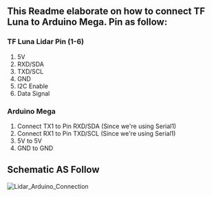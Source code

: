 ## This Readme elaborate on how to connect TF Luna to Arduino Mega. Pin as follow:
### TF Luna Lidar Pin (1-6)
1. 5V
2. RXD/SDA 
3. TXD/SCL 
4. GND 
5. I2C Enable 
6. Data Signal

### Arduino Mega
1. Connect TX1 to Pin RXD/SDA (Since we're using Serial1)
2. Connect RX1 to Pin TXD/SCL (Since we're using Serial1)
3. 5V to 5V
4. GND to GND

## Schematic AS Follow

![Lidar_Arduino_Connection](https://user-images.githubusercontent.com/81543946/191774574-f78aa4cb-fb9d-4319-aa53-3290e3ccab29.PNG)
